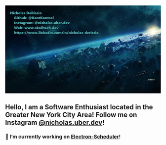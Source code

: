 [![Hello 👋🏻](https://github.com/KantKontrol/KantKontrol/blob/master/banner1.jpg?raw=true)](https://www.skolltech.dev)

## Hello, I am a Software Enthusiast located in the Greater New York City Area! Follow me on Instagram [@nicholas.uber.dev](https://www.instagram.com/nicholas.uber.dev)!

### 🔭 I’m currently working on [Electron-Scheduler](https://github.com/KantKontrol/Electron-Scheduler)!


